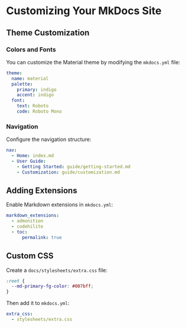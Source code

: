 # Customizing Your MkDocs Site

## Theme Customization

### Colors and Fonts

You can customize the Material theme by modifying the `mkdocs.yml` file:

```yaml
theme:
  name: material
  palette:
    primary: indigo
    accent: indigo
  font:
    text: Roboto
    code: Roboto Mono
```

### Navigation

Configure the navigation structure:

```yaml
nav:
  - Home: index.md
  - User Guide:
    - Getting Started: guide/getting-started.md
    - Customization: guide/customization.md
```

## Adding Extensions

Enable Markdown extensions in `mkdocs.yml`:

```yaml
markdown_extensions:
  - admonition
  - codehilite
  - toc:
      permalink: true
```

## Custom CSS

Create a `docs/stylesheets/extra.css` file:

```css
:root {
  --md-primary-fg-color: #007bff;
}
```

Then add it to `mkdocs.yml`:

```yaml
extra_css:
  - stylesheets/extra.css
```
